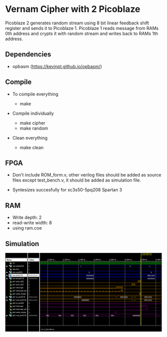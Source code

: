 # Vernam Cipher with 2 Picoblaze 

Picoblaze 2 generates random stream using 8 bit linear feedback shift register and sends it to Picoblaze 1.
Picoblaze 1 reads message from RAMs 0th address and crypts it with random stream and writes back to RAMs
1th address.

## Dependencies

* opbasm (https://kevinpt.github.io/opbasm/)

## Compile

* To compile everything 
    * make

* Compile individually
    * make cipher
    * make random

* Clean everything
    * make clean

## FPGA

* Don't include ROM\_form.v, other verilog files should be added as source files except test\_bench.v, it should be added as simulation file.

* Syntesizes succesfully for xc3s50-5pq208 Spartan 3

## RAM

* Write depth: 2    
* read-write width: 8
* using ram.coe

## Simulation

![alt text](https://github.com/goktug97/Experimenting-with-Picoblaze/blob/master/simulation.png)
